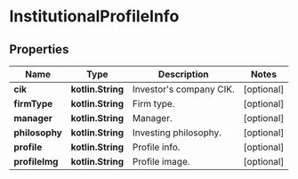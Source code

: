 
# InstitutionalProfileInfo

## Properties
Name | Type | Description | Notes
------------ | ------------- | ------------- | -------------
**cik** | **kotlin.String** | Investor&#39;s company CIK. |  [optional]
**firmType** | **kotlin.String** | Firm type. |  [optional]
**manager** | **kotlin.String** | Manager. |  [optional]
**philosophy** | **kotlin.String** | Investing philosophy. |  [optional]
**profile** | **kotlin.String** | Profile info. |  [optional]
**profileImg** | **kotlin.String** | Profile image. |  [optional]



